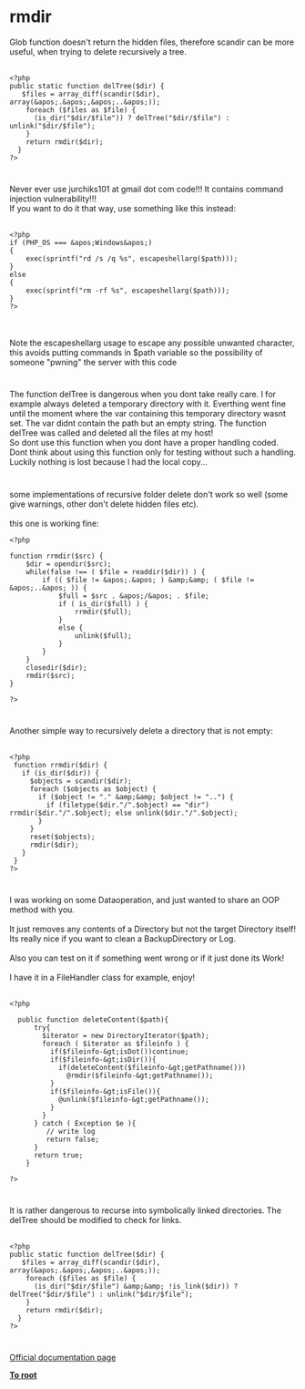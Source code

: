 # rmdir



Glob function doesn&apos;t return the hidden files, therefore scandir can be more useful, when trying to delete recursively a tree.<br><br>

```
<?php
public static function delTree($dir) {
   $files = array_diff(scandir($dir), array(&apos;.&apos;,&apos;..&apos;));
    foreach ($files as $file) {
      (is_dir("$dir/$file")) ? delTree("$dir/$file") : unlink("$dir/$file");
    }
    return rmdir($dir);
  }
?>
```
  

#

Never ever use jurchiks101 at gmail dot com code!!! It contains command injection vulnerability!!!<br>If you want to do it that way, use something like this instead:<br><br>

```
<?php
if (PHP_OS === &apos;Windows&apos;)
{
    exec(sprintf("rd /s /q %s", escapeshellarg($path)));
}
else
{
    exec(sprintf("rm -rf %s", escapeshellarg($path)));
}
?>
```
<br><br>Note the escapeshellarg usage to escape any possible unwanted character, this avoids putting commands in $path variable so the possibility of someone "pwning" the server with this code  

#

The function delTree is dangerous when you dont take really care. I for example always deleted a temporary directory with it. Everthing went fine until the moment where the var containing this temporary directory wasnt set. The var didnt contain the path but an empty string. The function delTree  was called and deleted all the files at my host!<br>So dont use this function when you dont have a proper handling coded. Dont think about using this function only for testing without such a handling.<br>Luckily nothing is lost because I had the local copy...  

#

some implementations of recursive folder delete don&apos;t work so well (some give warnings, other don&apos;t delete hidden files etc).<br><br>this one is working fine:<br>

```
<?php

function rrmdir($src) {
    $dir = opendir($src);
    while(false !== ( $file = readdir($dir)) ) {
        if (( $file != &apos;.&apos; ) &amp;&amp; ( $file != &apos;..&apos; )) {
            $full = $src . &apos;/&apos; . $file;
            if ( is_dir($full) ) {
                rrmdir($full);
            }
            else {
                unlink($full);
            }
        }
    }
    closedir($dir);
    rmdir($src);
}

?>
```
  

#

Another simple way to recursively delete a directory that is not empty:<br><br>

```
<?php
 function rrmdir($dir) {
   if (is_dir($dir)) {
     $objects = scandir($dir);
     foreach ($objects as $object) {
       if ($object != "." &amp;&amp; $object != "..") {
         if (filetype($dir."/".$object) == "dir") rrmdir($dir."/".$object); else unlink($dir."/".$object);
       }
     }
     reset($objects);
     rmdir($dir);
   }
 }
?>
```
  

#

I was working on some Dataoperation, and just wanted to share an OOP method with you.<br><br>It just removes any contents of a Directory but not the target Directory itself! Its really nice if you want to clean a BackupDirectory or Log.<br><br>Also you can test on it if something went wrong or if it just done its Work!<br><br>I have it in a FileHandler class for example, enjoy!<br><br>

```
<?php 

  public function deleteContent($path){
      try{
        $iterator = new DirectoryIterator($path);
        foreach ( $iterator as $fileinfo ) {
          if($fileinfo-&gt;isDot())continue;
          if($fileinfo-&gt;isDir()){
            if(deleteContent($fileinfo-&gt;getPathname()))
              @rmdir($fileinfo-&gt;getPathname());
          }
          if($fileinfo-&gt;isFile()){
            @unlink($fileinfo-&gt;getPathname());
          }
        }
      } catch ( Exception $e ){
         // write log
         return false;
      }
      return true;
    }

?>
```
  

#

It is rather dangerous to recurse into symbolically linked directories. The delTree should be modified to check for links.<br><br>

```
<?php 
public static function delTree($dir) { 
   $files = array_diff(scandir($dir), array(&apos;.&apos;,&apos;..&apos;)); 
    foreach ($files as $file) { 
      (is_dir("$dir/$file") &amp;&amp; !is_link($dir)) ? delTree("$dir/$file") : unlink("$dir/$file"); 
    } 
    return rmdir($dir); 
  } 
?>
```
  

#

[Official documentation page](https://www.php.net/manual/en/function.rmdir.php)

**[To root](/README.md)**